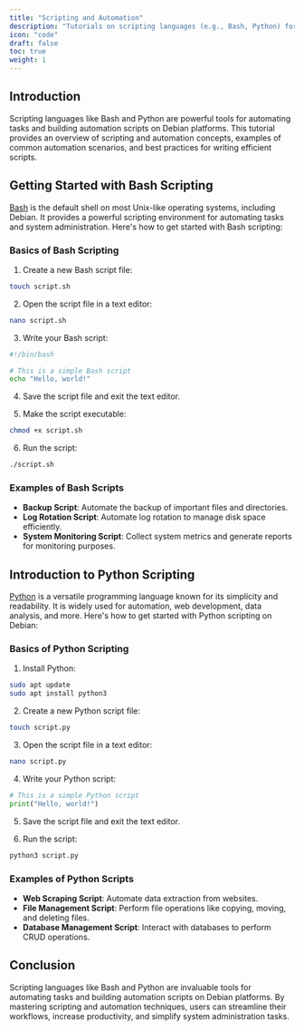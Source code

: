 ```yaml
---
title: "Scripting and Automation"
description: "Tutorials on scripting languages (e.g., Bash, Python) for automating tasks and building automation scripts on Debian platforms. Examples of common automation scenarios and best practices for writing efficient scripts."
icon: "code"
draft: false
toc: true
weight: 1
---
```


## Introduction

Scripting languages like Bash and Python are powerful tools for automating tasks and building automation scripts on Debian platforms. This tutorial provides an overview of scripting and automation concepts, examples of common automation scenarios, and best practices for writing efficient scripts.

## Getting Started with Bash Scripting

[Bash](https://www.gnu.org/software/bash/) is the default shell on most Unix-like operating systems, including Debian. It provides a powerful scripting environment for automating tasks and system administration. Here's how to get started with Bash scripting:

### Basics of Bash Scripting

1. Create a new Bash script file:

```bash
touch script.sh
```

2. Open the script file in a text editor:

```bash
nano script.sh
```

3. Write your Bash script:

```bash
#!/bin/bash

# This is a simple Bash script
echo "Hello, world!"
```

4. Save the script file and exit the text editor.

5. Make the script executable:

```bash
chmod +x script.sh
```

6. Run the script:

```bash
./script.sh
```

### Examples of Bash Scripts

- **Backup Script**: Automate the backup of important files and directories.
- **Log Rotation Script**: Automate log rotation to manage disk space efficiently.
- **System Monitoring Script**: Collect system metrics and generate reports for monitoring purposes.

## Introduction to Python Scripting

[Python](https://www.python.org/) is a versatile programming language known for its simplicity and readability. It is widely used for automation, web development, data analysis, and more. Here's how to get started with Python scripting on Debian:

### Basics of Python Scripting

1. Install Python:

```bash
sudo apt update
sudo apt install python3
```

2. Create a new Python script file:

```bash
touch script.py
```

3. Open the script file in a text editor:

```bash
nano script.py
```

4. Write your Python script:

```python
# This is a simple Python script
print("Hello, world!")
```

5. Save the script file and exit the text editor.

6. Run the script:

```bash
python3 script.py
```

### Examples of Python Scripts

- **Web Scraping Script**: Automate data extraction from websites.
- **File Management Script**: Perform file operations like copying, moving, and deleting files.
- **Database Management Script**: Interact with databases to perform CRUD operations.

## Conclusion

Scripting languages like Bash and Python are invaluable tools for automating tasks and building automation scripts on Debian platforms. By mastering scripting and automation techniques, users can streamline their workflows, increase productivity, and simplify system administration tasks.
